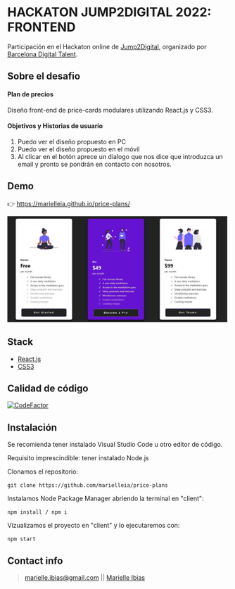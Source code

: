 # HACKATON JUMP2DIGITAL 2022: FRONTEND

Participación en el Hackaton online de [Jump2Digital](https://barcelonadigitaltalent.com/jump2digital/), organizado por [Barcelona Digital Talent](https://barcelonadigitaltalent.com/).

## Sobre el desafio

#### Plan de precios

Diseño front-end de price-cards modulares utilizando React.js y CSS3.

#### Objetivos y Historias de usuario

1. Puedo ver el diseño propuesto en PC
2. Puedo ver el diseño propuesto en el móvil
3. Al clicar en el botón aprece un dialogo que nos dice que introduzca un email y pronto se pondrán en contacto con nosotros.

## Demo

👉 https://marielleia.github.io/price-plans/

<img src="/public/price-plans.JPG"  width= 500px/>

## Stack

- [React.js](https://es.reactjs.org/)
- [CSS3](https://developer.mozilla.org/es/docs/Web/CSS)

## Calidad de código

[![CodeFactor](https://www.codefactor.io/repository/github/marielleia/price-plans/badge)](https://www.codefactor.io/repository/github/marielleia/price-plans)

## Instalación

Se recomienda tener instalado Visual Studio Code u otro editor de código.

Requisito imprescindible: tener instalado Node.js

Clonamos el repositorio:
```shell
git clone https://github.com/marielleia/price-plans
```

Instalamos Node Package Manager abriendo la terminal en "client":
```shell
npm install / npm i
```

Vizualizamos el proyecto en "client" y lo ejecutaremos con:
```shell
npm start
```

## Contact info

> marielle.ibias@gmail.com || [Marielle Ibias](https://github.com/marielleia)
